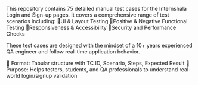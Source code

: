 
This repository contains 75 detailed manual test cases for the Internshala Login and Sign-up pages. It covers a comprehensive range of test scenarios including:
🔸UI & Layout Testing
🔸Positive & Negative Functional Testing
🔸Responsiveness & Accessibility
🔸Security and Performance Checks

These test cases are designed with the mindset of a 10+ years experienced QA engineer and follow real-time application behavior.

📄 Format: Tabular structure with TC ID, Scenario, Steps, Expected Result
🧪 Purpose: Helps testers, students, and QA professionals to understand real-world login/signup validation